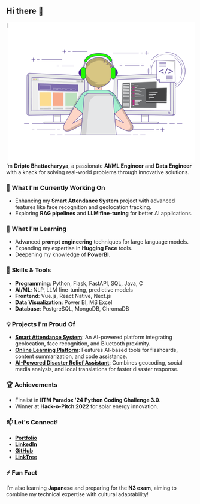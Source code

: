 ## Hi there 👋  

<img align="right" alt="GIF" src="https://raw.githubusercontent.com/devSouvik/devSouvik/master/gif3.gif" width="500"/>

I'm **Dripto Bhattacharyya**, a passionate **AI/ML Engineer** and **Data Engineer** with a knack for solving real-world problems through innovative solutions.  

### 🔭 **What I'm Currently Working On**  
- Enhancing my **Smart Attendance System** project with advanced features like face recognition and geolocation tracking.  
- Exploring **RAG pipelines** and **LLM fine-tuning** for better AI applications.  

### 🌱 **What I'm Learning**  
- Advanced **prompt engineering** techniques for large language models.  
- Expanding my expertise in  **Hugging Face** tools.  
- Deepening my knowledge of **PowerBI**.  

### 🚀 **Skills & Tools**  
- **Programming**: Python, Flask, FastAPI, SQL, Java, C
- **AI/ML**: NLP, LLM fine-tuning, predictive models  
- **Frontend**: Vue.js, React Native, Next.js 
- **Data Visualization**: Power BI, MS Excel  
- **Database**: PostgreSQL, MongoDB, ChromaDB

### 💡 **Projects I'm Proud Of**  
- **[Smart Attendance System](#)**: An AI-powered platform integrating geolocation, face recognition, and Bluetooth proximity.  
- **[Online Learning Platform](#)**: Features AI-based tools for flashcards, content summarization, and code assistance.  
- **[AI-Powered Disaster Relief Assistant](#)**: Combines geocoding, social media analysis, and local translations for faster disaster response.  

### 🏆 **Achievements**  
- Finalist in **IITM Paradox '24 Python Coding Challenge 3.0**.  
- Winner at **Hack-o-Pitch 2022** for solar energy innovation.   

### 📫 **Let's Connect!**  
- [**Portfolio**](https://sites.google.com/student.onlinedegree.iitm.ac.in/portfolio-driptobhattacharyya?usp=sharing)  
- [**LinkedIn**](https://www.linkedin.com/in/dripto-bhattacharyya/)  
- [**GitHub**](https://github.com/driptobhattacharyya)  
- [**LinkTree**](https://linktr.ee/driptobhattacharyya)  

### ⚡ Fun Fact  
I’m also learning **Japanese** and preparing for the **N3 exam**, aiming to combine my technical expertise with cultural adaptability!  

<!--
**driptobhattacharyya/driptobhattacharyya** is a ✨ _special_ ✨ repository because its `README.md` (this file) appears on your GitHub profile.

Here are some ideas to get you started:

- 🔭 I’m currently working on ...
- 🌱 I’m currently learning ...
- 👯 I’m looking to collaborate on ...
- 🤔 I’m looking for help with ...
- 💬 Ask me about ...
- 📫 How to reach me: ...
- 😄 Pronouns: ...
- ⚡ Fun fact: ...
-->
